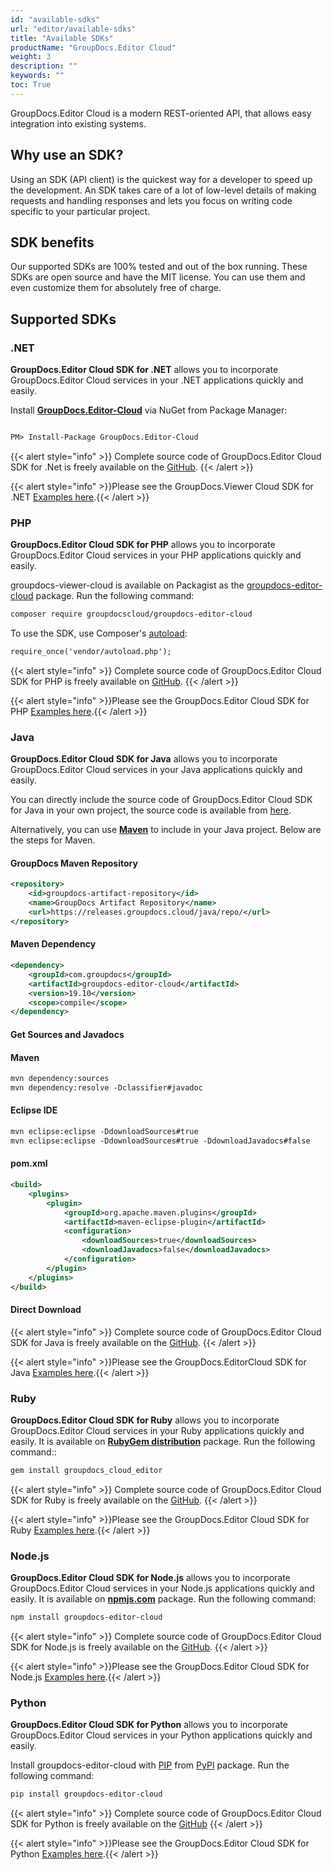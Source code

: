 ```yaml
---
id: "available-sdks"
url: "editor/available-sdks"
title: "Available SDKs"
productName: "GroupDocs.Editor Cloud"
weight: 3
description: ""
keywords: ""
toc: True
---
```


GroupDocs.Editor Cloud is a modern REST-oriented API, that allows easy integration into existing systems.

## Why use an SDK?

Using an SDK (API client) is the quickest way for a developer to speed up the development. An SDK takes care of a lot of low-level details of making requests and handling responses and lets you focus on writing code specific to your particular project.

## SDK benefits

Our supported SDKs are 100% tested and out of the box running. These SDKs are open source and have the MIT license. You can use them and even customize them for absolutely free of charge.

## Supported SDKs

### .NET

**GroupDocs.Editor Cloud SDK for .NET** allows you to incorporate GroupDocs.Editor Cloud services in your .NET applications quickly and easily.

Install **[GroupDocs.Editor-Cloud](https://www.nuget.org/packages/GroupDocs.Editor-Cloud/)** via NuGet from Package Manager:

```html

PM> Install-Package GroupDocs.Editor-Cloud

```

{{< alert style="info" >}}
Complete source code of GroupDocs.Editor Cloud SDK for .Net is freely available on the [GitHub](https://github.com/groupdocs-editor-cloud/groupdocs-editor-cloud-dotnet).
{{< /alert >}}

{{< alert style="info" >}}Please see the GroupDocs.Viewer Cloud SDK for .NET [Examples here](https://github.com/groupdocs-editor-cloud/groupdocs-editor-cloud-dotnet-samples/tree/master/Examples).{{< /alert >}}

### PHP

**GroupDocs.Editor Cloud SDK for PHP** allows you to incorporate GroupDocs.Editor Cloud services in your PHP applications quickly and easily.

groupdocs-viewer-cloud is available on Packagist as the [groupdocs-editor-cloud](https://packagist.org/packages/groupdocscloud/groupdocs-editor-cloud) package. Run the following command:

```html
composer require groupdocscloud/groupdocs-editor-cloud
```

To use the SDK, use Composer's [autoload](https://getcomposer.org/doc/00-intro.md#autoloading):

```html
require_once('vendor/autoload.php');
```

{{< alert style="info" >}}
Complete source code of GroupDocs.Editor Cloud SDK for PHP is freely available on [GitHub](https://github.com/groupdocs-editor-cloud/groupdocs-editor-cloud-php).
{{< /alert >}}

{{< alert style="info" >}}Please see the GroupDocs.Editor Cloud SDK for PHP [Examples here](https://github.com/groupdocs-editor-cloud/groupdocs-editor-cloud-php/tree/master/tests/GroupDocs/Editor/ApiTests).{{< /alert >}}

### Java

**GroupDocs.Editor Cloud SDK for Java** allows you to incorporate GroupDocs.Editor Cloud services in your Java applications quickly and easily.

You can directly include the source code of GroupDocs.Editor Cloud SDK for Java in your own project, the source code is available from [here](https://github.com/groupdocs-editor-cloud/groupdocs-editor-cloud-java).

Alternatively, you can use **[Maven](https://releases.groupdocs.cloud/java/repo/com/groupdocs/groupdocs-editor-cloud/)** to include in your Java project. Below are the steps for Maven.

#### GroupDocs Maven Repository

```xml
<repository>
    <id>groupdocs-artifact-repository</id>
    <name>GroupDocs Artifact Repository</name>
    <url>https://releases.groupdocs.cloud/java/repo/</url>
</repository>
```

#### Maven Dependency

```xml
<dependency>
    <groupId>com.groupdocs</groupId>
    <artifactId>groupdocs-editor-cloud</artifactId>
    <version>19.10</version>
    <scope>compile</scope>
</dependency>
```

#### Get Sources and Javadocs

#### Maven

```html
mvn dependency:sources
mvn dependency:resolve -Dclassifier#javadoc
```

#### Eclipse IDE

```html
mvn eclipse:eclipse -DdownloadSources#true
mvn eclipse:eclipse -DdownloadSources#true -DdownloadJavadocs#false
```

#### pom.xml

```xml
<build>
    <plugins>
        <plugin>
            <groupId>org.apache.maven.plugins</groupId>
            <artifactId>maven-eclipse-plugin</artifactId>
            <configuration>
                <downloadSources>true</downloadSources>
                <downloadJavadocs>false</downloadJavadocs>
            </configuration>
        </plugin>
    </plugins>
</build>
```

#### Direct Download

{{< alert style="info" >}}
Complete source code of GroupDocs.Editor Cloud SDK for Java is freely available on the [GitHub](https://github.com/groupdocs-editor-cloud/groupdocs-editor-cloud-java).
{{< /alert >}}

{{< alert style="info" >}}Please see the GroupDocs.EditorCloud SDK for Java [Examples here](https://github.com/groupdocs-editor-cloud/groupdocs-editor-cloud-java/tree/master/src/test/java/com/groupdocs/cloud/editor/api).{{< /alert >}}

### Ruby

**GroupDocs.Editor Cloud SDK for Ruby** allows you to incorporate GroupDocs.Editor Cloud services in your Ruby applications quickly and easily.
It is available on **[RubyGem distribution](https://rubygems.org/gems/groupdocs_editor_cloud)** package. Run the following command::

```html
gem install groupdocs_cloud_editor
```

{{< alert style="info" >}}
Complete source code of GroupDocs.Editor Cloud SDK for Ruby is freely available on the [GitHub](https://github.com/groupdocs-editor-cloud/groupdocs-editor-cloud-ruby).
{{< /alert >}}

{{< alert style="info" >}}Please see the GroupDocs.Editor Cloud SDK for Ruby [Examples here](https://github.com/groupdocs-editor-cloud/groupdocs-Editor-cloud-ruby/tree/master/test/api).{{< /alert >}}

### Node.js

**GroupDocs.Editor Cloud SDK for Node.js** allows you to incorporate GroupDocs.Editor Cloud services in your Node.js applications quickly and easily. It is available on **[npmjs.com](https://www.npmjs.com/package/groupdocs-editor-cloud)** package. Run the following command:

```html
npm install groupdocs-editor-cloud
```

{{< alert style="info" >}}
Complete source code of GroupDocs.Editor Cloud SDK for Node.js is freely available on the [GitHub](https://github.com/groupdocs-Editor-cloud/groupdocs-editor-cloud-node).
{{< /alert >}}

{{< alert style="info" >}}Please see the GroupDocs.Editor Cloud SDK for Node.js [Examples here](https://github.com/groupdocs-editor-cloud/groupdocs-editor-cloud-node-samples/tree/master/Examples).{{< /alert >}}

### Python

**GroupDocs.Editor Cloud SDK for Python** allows you to incorporate GroupDocs.Editor Cloud services in your Python applications quickly and easily.

Install groupdocs-editor-cloud with [PIP](https://pypi.org/project/pip/) from [PyPI](https://pypi.org/project/groupdocs-editor-cloud/) package. Run the following command:

```html
pip install groupdocs-editor-cloud
```

{{< alert style="info" >}}
Complete source code of GroupDocs.Editor Cloud SDK for Python is freely available on the [GitHub](https://github.com/groupdocs-editor-cloud/groupdocs-editor-cloud-python)
{{< /alert >}}

{{< alert style="info" >}}Please see the GroupDocs.Editor Cloud SDK for Python [Examples here](https://github.com/groupdocs-editor-cloud/groupdocs-editor-cloud-python/tree/master/test/apis).{{< /alert >}}
